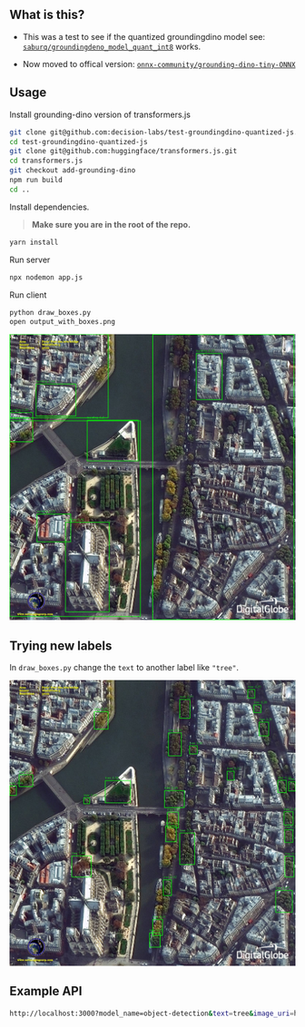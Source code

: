 ## What is this?

- This was a test to see if the quantized groundingdino model see: [`saburq/groundingdeno_model_quant_int8`](https://huggingface.co/saburq/groundingdeno_model_quant_int8) works. 


- Now moved to offical version: [`onnx-community/grounding-dino-tiny-ONNX`](https://huggingface.co/onnx-community/grounding-dino-tiny-ONNX)

## Usage

Install grounding-dino version of transformers.js
```bash
git clone git@github.com:decision-labs/test-groundingdino-quantized-js.git
cd test-groundingdino-quantized-js
git clone git@github.com:huggingface/transformers.js.git
cd transformers.js
git checkout add-grounding-dino
npm run build
cd ..
```

Install dependencies.
>**Make sure you are in the root of the repo.**
```bash
yarn install
```

Run server
```bash
npx nodemon app.js
```

Run client
```bash
python draw_boxes.py
open output_with_boxes.png
```

![output_with_boxes](./output_with_boxes_building.jpg)

## Trying new labels

In `draw_boxes.py` change the `text` to another label like `"tree"`.

![output_with_boxes](./output_with_boxes_tree.jpg)
## Example API

```bash
http://localhost:3000?model_name=object-detection&text=tree&image_uri=https://content.satimagingcorp.com/static/galleryimages/Satellite-Image-Paris-Pont-des-Arts-bridge.jpg
```